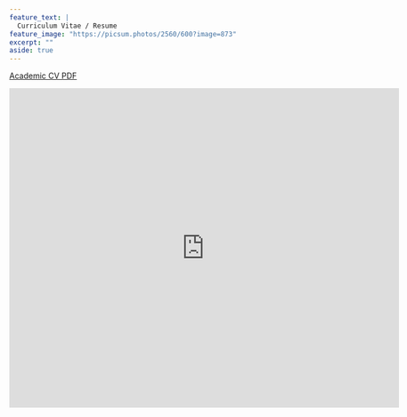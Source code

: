 ```yaml
---
feature_text: |
  Curriculum Vitae / Resume
feature_image: "https://picsum.photos/2560/600?image=873"
excerpt: ""
aside: true
---
```


[Academic CV PDF](https://www.dropbox.com/s/rdlyp0xnfur73uk/Rohit-Farmer-2018.pdf?dl=0)

<embed src="https://drive.google.com/viewerng/viewer?embedded=true&url=https://www.dropbox.com/s/rdlyp0xnfur73uk/Rohit-Farmer-2018.pdf?dl=0" width="700" height="575">